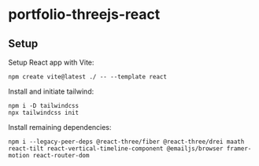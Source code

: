 # portfolio-threejs-react
 
## Setup

Setup React app with Vite:
```
npm create vite@latest ./ -- --template react
```

Install and initiate tailwind:
```
npm i -D tailwindcss
npx tailwindcss init
```

Install remaining dependencies:
```
npm i --legacy-peer-deps @react-three/fiber @react-three/drei maath react-tilt react-vertical-timeline-component @emailjs/browser framer-motion react-router-dom
```